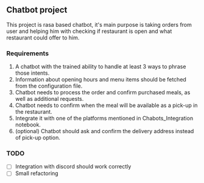 ## Chatbot project
This project is rasa based chatbot, it's main purpose is taking orders from user and helping him
with checking if restaurant is open and what restaurant could offer to him.


### Requirements

1. A chatbot with the trained ability to handle at least 3 ways to phrase those intents.
2. Information about opening hours and menu items should be fetched from the configuration file.
3. Chatbot needs to process the order and confirm purchased meals, as well as additional requests.
4. Chatbot needs to confirm when the meal will be available as a pick-up in the restaurant.
5. Integrate it with one of the platforms mentioned in Chabots_Integration notebook.
6. (optional) Chatbot should ask and confirm the delivery address instead of pick-up option.

### TODO
- [ ] Integration with discord should work correctly
- [ ] Small refactoring